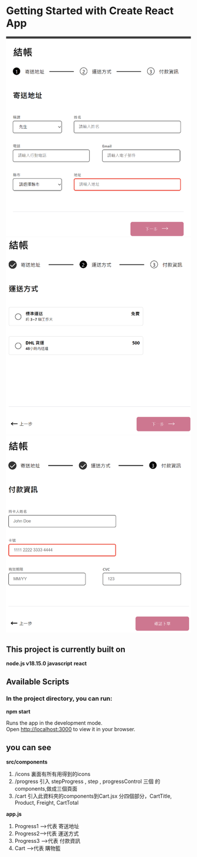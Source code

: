 # Getting Started with Create React App

![image](https://github.com/u418572/ALPHA-Shop/blob/main/src/components/imgs/step1.png)
![image](https://github.com/u418572/ALPHA-Shop/blob/main/src/components/imgs/step2.png)
![image](https://github.com/u418572/ALPHA-Shop/blob/main/src/components/imgs/step3.png)

## This project is currently built on

**node.js v18.15.0**
**javascript**
**react**

## Available Scripts

### In the project directory, you can run:

   **npm start**

Runs the app in the development mode.\
Open [http://localhost:3000](http://localhost:3000) to view it in your browser.

## you can see 

**src/components** 

   1. /icons  裏面有所有用得到的icons
   2. /progress 引入 stepProgress , step , progressControl 三個 的 components,做成三個頁面
   3. /cart 引入此資料夾的components到Cart.jsx 分四個部分，CartTitle, Product, Freight, CartTotal 
   
   **app.js**

   1. Progress1 -->代表 寄送地址
   2. Progress2-->代表 運送方式
   3. Progress3 -->代表 付款資訊
   4. Cart -->代表 購物籃
